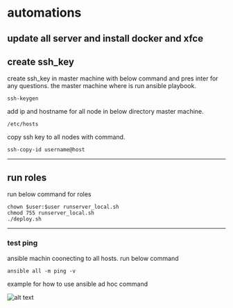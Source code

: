 # automations
update all server and install docker and xfce
-----------------------------------------------------------------------------
## create ssh_key

create ssh_key in master machine with below command and pres inter for any questions. the master machine where is run ansible playbook.
```
ssh-keygen
```
add ip and hostname for all node in below directory master machine.
```
/etc/hosts
```
copy ssh key to all nodes with command.
```
ssh-copy-id username@host
```
-----------------------------------------------------------------------------
## run roles

run below command for roles
```
chown $user:$user runserver_local.sh 
chmod 755 runserver_local.sh
./deploy.sh
```
-----------------------------------------------------------------------------
### test ping 
ansible machin coonecting to all hosts. run below command
```
ansible all -m ping -v
```
example for how to use ansible ad hoc command 

![alt text](https://imgtr.ee/images/2023/06/20/ZQgOz.png)
